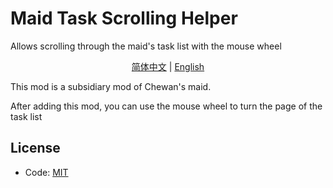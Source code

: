 # Maid Task Scrolling Helper

Allows scrolling through the maid's task list with the mouse wheel

<p align="center">
    <a href="README.md">简体中文</a> | 
    <a href="#">English</a>
</p>

This mod is a subsidiary mod of Chewan's maid.

After adding this mod, you can use the mouse wheel to turn the page of the task list

## License
- Code: [MIT](https://www.mit.edu/~amini/LICENSE.md)
